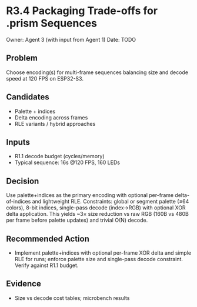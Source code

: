 # R3.4 Packaging Trade-offs for .prism Sequences

Owner: Agent 3 (with input from Agent 1)
Date: TODO

## Problem
Choose encoding(s) for multi-frame sequences balancing size and decode speed at 120 FPS on ESP32-S3.

## Candidates
- Palette + indices
- Delta encoding across frames
- RLE variants / hybrid approaches

## Inputs
- R1.1 decode budget (cycles/memory)
- Typical sequence: 16s @120 FPS, 160 LEDs

## Decision
Use palette+indices as the primary encoding with optional per-frame delta-of-indices and lightweight RLE. Constraints: global or segment palette (≤64 colors), 8-bit indices, single-pass decode (index→RGB) with optional XOR delta application. This yields ~3× size reduction vs raw RGB (160B vs 480B per frame before palette updates) and trivial O(N) decode.

## Recommended Action
- Implement palette+indices with optional per-frame XOR delta and simple RLE for runs; enforce palette size and single-pass decode constraint. Verify against R1.1 budget.

## Evidence
- Size vs decode cost tables; microbench results
